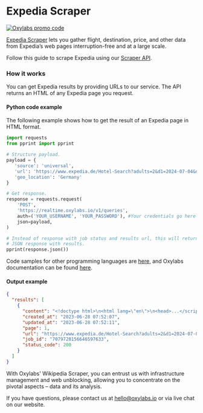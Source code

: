 # Expedia Scraper

[![Oxylabs promo code](https://user-images.githubusercontent.com/129506779/250792357-8289e25e-9c36-4dc0-a5e2-2706db797bb5.png)](https://oxylabs.go2cloud.org/aff_c?offer_id=7&aff_id=877&url_id=112)

[Expedia Scraper](https://oxylabs.io/products/scraper-api/web/expedia) lets you gather flight, destination, price, and other data from Expedia’s web pages interruption-free and at a large scale. 

Follow this guide to scrape Expedia using our [Scraper API](https://oxylabs.io/products/scraper-api). 

### How it works

You can get Expedia results by providing URLs to our service. The API returns an HTML of any Expedia page you request.

#### Python code example

The following example shows how to get the result of an Expedia page in HTML format.

```python
import requests
from pprint import pprint

# Structure payload.
payload = {
   'source': 'universal',
   'url': 'https://www.expedia.de/Hotel-Search?adults=2&d1=2024-07-04&d2=2024-07-06&destination=Frankfurt%2C%20Deutschland%20%28FRA-Frankfurt%20Intl.%29&endDate=2024-07-06&flexibility=7_DAY&latLong=50.050978%2C8.571705&regionId=4280902&rooms=1&semdtl=&sort=RECOMMENDED&startDate=2024-07-04&theme=&useRewards=false&userIntent=',
   'geo_location': 'Germany'
}

# Get response.
response = requests.request(
    'POST',
    'https://realtime.oxylabs.io/v1/queries',
    auth=('YOUR_USERNAME', 'YOUR_PASSWORD'), #Your credentials go here
    json=payload,
)

# Instead of response with job status and results url, this will return the
# JSON response with results.
pprint(response.json())
```

Code samples for other programming languages are [here](https://github.com/oxylabs/expedia-scraper/tree/main/code%20examples), and Oxylabs documentation can be found [here](https://developers.oxylabs.io/scraper-apis/web-scraper-api).

#### Output example

```json
{
  "results": [
    {
      "content": "<!doctype html>\n<html lang=\"en\">\n<head>...</script></body>\n</html>\n",
      "created_at": "2023-06-28 07:52:07",
      "updated_at": "2023-06-28 07:52:11",
      "page": 1,
      "url": "https://www.expedia.de/Hotel-Search?adults=2&d1=2024-07-04&d2=2024-07-06&destination=Frankfurt%2C%20Deutschland%20%28FRA-Frankfurt%20Intl.%29&endDate=2024-07-06&flexibility=7_DAY&latLong=50.050978%2C8.571705&regionId=4280902&rooms=1&semdtl=&sort=RECOMMENDED&startDate=2024-07-04&theme=&useRewards=false&userIntent=",
      "job_id": "7079728156646597633",
      "status_code": 200
    }
  ]
}
```

With Oxylabs' Wikipedia Scraper, you can entrust us with infrastructure management and web unblocking, allowing you to concentrate on the pivotal aspects – data and its analysis.

If you have questions, please contact us at hello@oxylabs.io or via live chat on our website.
